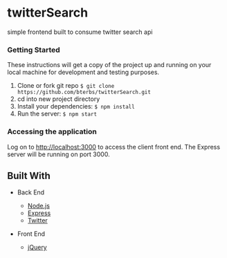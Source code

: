 # twitterSearch
simple frontend built to consume twitter search api

### Getting Started

These instructions will get a copy of the project up and running on your local machine for development and testing purposes.

1. Clone or fork git repo `$ git clone https://github.com/bterbs/twitterSearch.git`
2. cd into new project directory
3. Install your dependencies: `$ npm install`
4. Run the server: `$ npm start`

### Accessing the application

Log on to [http://localhost:3000](http://localhost:3000) to access the client front end. The Express server will be running on port 3000.

## Built With

* Back End

  * [Node.js](https://nodejs.org)
  * [Express](https://expressjs.com/)
  * [Twitter](https://developer.twitter.com/)

* Front End
  * [jQuery](https://jquery.com/)
